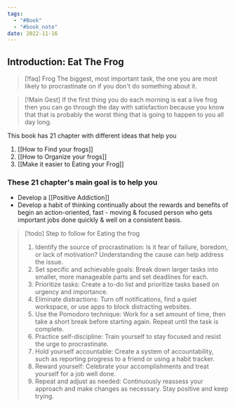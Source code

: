 ```yaml
---
tags:
  - "#Book"
  - "#book_note"
date: 2022-11-16
---
```

## Introduction: Eat The Frog

>[!faq] Frog
>The biggest, most important task, the one you are most likely to procrastinate on if you don't do something about it.

>[!Main Gest]
> If the first thing you do each morning is eat a live frog then you can go through the day with satisfaction because you know that that is probably the worst thing that is going to happen to you all day long.

This book has 21 chapter with different ideas that help you
1. [[How to Find your frogs]]
2. [[How to Organize your frogs]]
3. [[Make it easier to Eating your Frog]]

### These 21 chapter's main goal is to help you 
- Develop a [[Positive Addiction]]
- Develop a habit of thinking continually about the rewards and benefits of begin an action-oriented, fast - moving & focused person who gets important jobs done quickly & well on a consistent basis. 

>[!todo]  Step to follow for Eating the frog
>1.  Identify the source of procrastination: Is it fear of failure, boredom, or lack of motivation? Understanding the cause can help address the issue.
>2. Set specific and achievable goals: Break down larger tasks into smaller, more manageable parts and set deadlines for each.
>3. Prioritize tasks: Create a to-do list and prioritize tasks based on urgency and importance.
>4. Eliminate distractions: Turn off notifications, find a quiet workspace, or use apps to block distracting websites.
>5. Use the Pomodoro technique: Work for a set amount of time, then take a short break before starting again. Repeat until the task is complete.
>6. Practice self-discipline: Train yourself to stay focused and resist the urge to procrastinate.
>7. Hold yourself accountable: Create a system of accountability, such as reporting progress to a friend or using a habit tracker.
>8. Reward yourself: Celebrate your accomplishments and treat yourself for a job well done.
>9. Repeat and adjust as needed: Continuously reassess your approach and make changes as necessary. Stay positive and keep trying.
 

